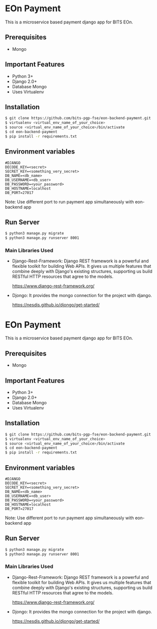 
# EOn Payment

This is a microservice based payment django app for BITS EOn.

## Prerequisites
- Mongo


## Important Features

- Python 3+
- Django 2.0+
- Database Mongo
- Uses Virtualenv

## Installation

```bash
$ git clone https://github.com/bits-pgp-fse/eon-backend-payment.git
$ virtualenv <virtual_env_name_of_your_choice>
$ source <virtual_env_name_of_your_choice>/bin/activate
$ cd eon-backend-payment
$ pip install -r requirements.txt
```

## Environment variables

```
#DJANGO
DECODE_KEY=<secret>
SECRET_KEY=<something_very_secret>
DB_NAME=<db_name>
DB_USERNAME=<db_user>
DB_PASSWORD=<your_password>
DB_HOSTNAME=localhost
DB_PORT=27017
```
Note: Use different port to run payment app simultaneously with eon-backend app


## Run Server

```bash
$ python3 manage.py migrate
$ python3 manage.py runserver 8001
```

### Main Libraries Used

- Django-Rest-Framework: 
  Django REST framework is a powerful and flexible toolkit for building Web APIs. 
  It gives us multiple features that combine deeply with Django's existing structures, 
  supporting us build RESTful HTTP resources that agree to the models.

  https://www.django-rest-framework.org/
  
- Djongo:
  It provides the mongo connection for the project with django.
   
  https://nesdis.github.io/djongo/get-started/ 

# EOn Payment

This is a microservice based payment django app for BITS EOn.

## Prerequisites
- Mongo


## Important Features

- Python 3+
- Django 2.0+
- Database Mongo
- Uses Virtualenv

## Installation

```bash
$ git clone https://github.com/bits-pgp-fse/eon-backend-payment.git
$ virtualenv <virtual_env_name_of_your_choice>
$ source <virtual_env_name_of_your_choice>/bin/activate
$ cd eon-backend-payment
$ pip install -r requirements.txt
```

## Environment variables

```
#DJANGO
DECODE_KEY=<secret>
SECRET_KEY=<something_very_secret>
DB_NAME=<db_name>
DB_USERNAME=<db_user>
DB_PASSWORD=<your_password>
DB_HOSTNAME=localhost
DB_PORT=27017
```
Note: Use different port to run payment app simultaneously with eon-backend app


## Run Server

```bash
$ python3 manage.py migrate
$ python3 manage.py runserver 8001
```

### Main Libraries Used

- Django-Rest-Framework: 
  Django REST framework is a powerful and flexible toolkit for building Web APIs. 
  It gives us multiple features that combine deeply with Django's existing structures, 
  supporting us build RESTful HTTP resources that agree to the models.

  https://www.django-rest-framework.org/
  
- Djongo:
  It provides the mongo connection for the project with django.
   
  https://nesdis.github.io/djongo/get-started/ 
